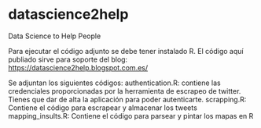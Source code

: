 # datascience2help
Data Science to Help People

Para ejecutar el código adjunto se debe tener instalado R. 
El código aquí publiado sirve para soporte del blog: https://datascience2help.blogspot.com.es/

Se adjuntan los siguientes códigos:
authentication.R: contiene las credenciales proporcionadas por la herramienta de escrapeo de twitter. Tienes que dar de  alta la aplicación para poder autenticarte.
scrapping.R: Contiene el código para escrapear y almacenar los tweets
mapping_insults.R: Contiene el código para parsear y pintar los mapas en R
